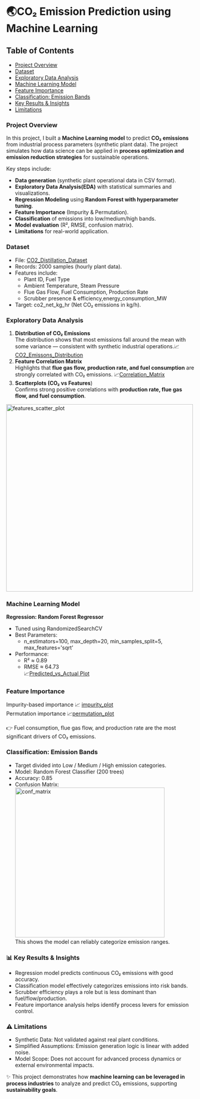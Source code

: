 # 🌏**CO₂ Emission Prediction using Machine Learning**

## Table of Contents
 - [Project Overview](#project-overview)
 - [Dataset](#dataset)
 - [Exploratory Data Analysis](#exploratory-data-analysis)
 - [Machine Learning Model](#machine-learning-model)
 - [Feature Importance](#feature-importance)
 - [Classification: Emission Bands](#classification-emission-bands)
 - [Key Results & Insights](#key-results-&-insights)
 - [Limitations](#limitations)



### Project Overview
In this project, I built a **Machine Learning model** to predict **CO₂ emissions** from industrial process parameters (synthetic plant data). The project simulates how data science can be applied in **process optimization and emission reduction strategies** for sustainable operations.

Key steps include:<br>
- **Data generation** (synthetic plant operational data in CSV format).<br>
- **Exploratory Data Analysis(EDA)** with statistical summaries and visualizations.<br>
- **Regression Modeling** using **Random Forest with hyperparameter tuning**.<br>
- **Feature Importance** (Impurity & Permutation).<br>
- **Classification** of emissions into low/medium/high bands.<br>
- **Model evaluation** (R², RMSE, confusion matrix).<br>
- **Limitations** for real-world application.<br>

### Dataset
- File: [ CO2_Distillation_Dataset](https://github.com/keshav-01-karn/Industrial-CO2-Emission-Prediction/blob/main/CO2_Distillation_Dataset.csv)<br>
- Records: 2000 samples (hourly plant data).<br>
- Features include:<br>
  - Plant ID, Fuel Type<br>
  - Ambient Temperature, Steam Pressure<br>
  - Flue Gas Flow, Fuel Consumption, Production Rate<br>
  - Scrubber presence & efficiency,energy_consumption_MW<br>
- Target: co2_net_kg_hr (Net CO₂ emissions in kg/h).

### Exploratory Data Analysis
1. **Distribution of CO₂ Emissions**<br>
The distribution shows that most emissions fall around the mean with some variance — consistent with synthetic industrial     operations.📈[CO2_Emissons_Distribution](https://github.com/keshav-01-karn/Industrial-CO2-Emission-Prediction/blob/main/histogram_co2.png)
2. **Feature Correlation Matrix**<br>
Highlights that **flue gas flow, production rate, and fuel consumption** are strongly correlated with CO₂ emissions.          📈[Correlation_Matrix](https://github.com/keshav-01-karn/Industrial-CO2-Emission-Prediction/blob/main/correlation_matrix.png)<br>
3. **Scatterplots (CO₂ vs Features**)<br>
Confirms strong positive correlations with **production rate, flue gas flow, and fuel consumption**.
<img width="500" height="500" alt="features_scatter_plot" src="https://github.com/user-attachments/assets/20040bb4-8b60-49c5-b9ab-a494e9419b89" />

### Machine Learning Model
**Regression: Random Forest Regressor**<br>
- Tuned using RandomizedSearchCV<br>
- Best Parameters: <br>
  - n_estimators=100, max_depth=20, min_samples_split=5, max_features='sqrt'<br>
- Performance:<br>
  - R² ≈ 0.89<br>
  - RMSE ≈ 64.73<br>
📈[Predicted_vs_Actual Plot](https://github.com/keshav-01-karn/Industrial-CO2-Emission-Prediction/blob/main/pred_vs_actual.png)

### Feature Importance

Impurity-based importance 📈 [impurity_plot](https://github.com/keshav-01-karn/Industrial-CO2-Emission-Prediction/blob/main/feature_importance_impurity.png)<br>
Permutation importance 📈[permutation_plot](https://github.com/keshav-01-karn/Industrial-CO2-Emission-Prediction/blob/main/feature_importance_perm.png)<br>

👉 Fuel consumption, flue gas flow, and production rate are the most significant drivers of CO₂ emissions.

### Classification: Emission Bands
- Target divided into Low / Medium / High emission categories.<br>
- Model: Random Forest Classifier (200 trees)<br>
- Accuracy: 0.85<br>
- Confusion Matrix:<br>
  <img width="400" height="400" alt="conf_matrix" src="https://github.com/user-attachments/assets/87d8dd17-1cb0-4100-aaf2-865378fcb310" /> <br>
  This shows the model can reliably categorize emission ranges.

### 📊 Key Results & Insights 
  - Regression model predicts continuous CO₂ emissions with good accuracy.
  - Classification model effectively categorizes emissions into risk bands.
  - Scrubber efficiency plays a role but is less dominant than fuel/flow/production.
  - Feature importance analysis helps identify process levers for emission control.
    
### ⚠️ Limitations
  - Synthetic Data: Not validated against real plant conditions.
  - Simplified Assumptions: Emission generation logic is linear with added noise.
  - Model Scope: Does not account for advanced process dynamics or external environmental impacts.


✨ This project demonstrates how **machine learning can be leveraged in process industries** to analyze and predict CO₂ emissions, supporting **sustainability goals**.




